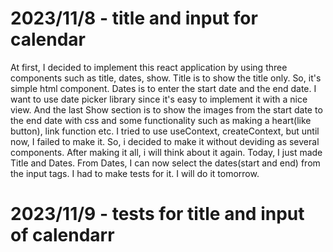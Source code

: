 # 2023/11/8 - title and input for calendar

At first, I decided to implement this react application by using three components such as title, dates, show. Title is to show the title only. So, it's simple html component. Dates is to enter the start date and the end date. I want to use date picker library since it's easy to implement it with a nice view. And the last Show section is to show the images from the start date to the end date with css and some functionality such as making a heart(like button), link function etc. I tried to use useContext, createContext, but until now, I failed to make it. So, i decided to make it without deviding as several components. After making it all, i will think about it again.
Today, I just made Title and Dates. From Dates, I can now select the dates(start and end) from the input tags. I had to make tests for it. I will do it tomorrow.

# 2023/11/9 - tests for title and input of calendarr
